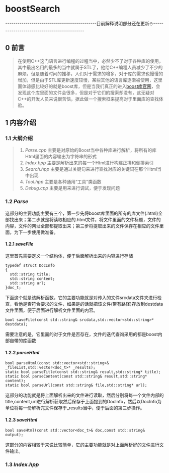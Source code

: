 # boostSearch
---------------------------------------------目前解释说明部分还在更新:snowman:--------------------------------------------
## 0 前言
> 在使用C++这门语言进行编程的过程当中，必然少不了对于各种库的使用，其中最出名用的最多的当中就属于STL了，他给C++编程人员减少了不少的麻烦，但是随着时间的推移，人们对于需求的增多，对于库的需求也慢慢的增加，但是由于STL库更新速度较慢，某些其他的语言库逐渐被使用，这里面体谅感比较好的就是boost库，但是当我们真正的进入[boost库官网](https://www.boost.org/)，会发现这个库里面的文件会很多，但是对于它们的搜索却没有，这无疑对C++的开发人员来说很苦恼，据此做一个搜索框来提高对于里面库的查找体验。
## 1 内容介绍
### 1.1 大纲介绍
>1. _Parse.cpp_  主要是对原始的Boost当中各种库进行解析，将所有的库Html里面的内容输出为字符串的形式   
>2. _Index.hpp_  主要是解析出来的每一个Html进行构建正排和倒排索引   
>3. _Search.hpp_ 主要是通过关键句来进行查找对应的关键词在那个Html当中出现   
>4. _Tool.hpp_   主要是各种通用“工具”类函数  
>5. _Debug.cpp_  主要是用来进行调试，便于发现问题  
### 1.2 _Parse_
这部分的主要功能主要有三个，第一步先将boost库里面的所有的库文件(.html)全部找出来；第二步就是将读取相应的.html文件，将文件里面的文件标题，文件的内容，文件的网址全部都提取出来；第三步将提取出来的文件保存在相应的文件里面，为下一步使用做准备。    
#### 1.2.1 _saveFile_
这里首先需要定义一个结构体，便于后面解析出来的内容进行存储
```
typedef struct DocInfo
{
  std::string title;
  std::string content;
  std::string url;
}doc_t;
```   
下面这个就是该解析函数，它的主要功能就是对传入的文件srcdata文件夹进行检查，看他是否符合要求的文件，如果是的话就把该文件(带有路径)存放到destdata文件里面，便于后面进行解析文件里面的内容。
```   
bool saveFile(const std::string& srcdata,std::vector<std::string>* destdata);
```     
需要注意的是，它里面的对于文件是否存在，文件的迭代查询采用的都是boost内部自带的库函数
#### 1.2.2 _parseHtml_
```
bool parseHtml(const std::vector<std::string>& _fileList,std::vector<doc_t>* _results);
static bool parseTitle(const std::string& result,std::string* title);
static bool parseContent(const std::string& result,std::string* content);
static bool parseUrl(const std::string& file,std::string* url);
```   
这部分的功能就是将上面解析出来的文件进行读取，然后分别将每一个文件内部的title,content,url进行解析获取然后保存于上面提到的DocInfo，然后以DocInfo为单位将每一份解析完文件保存于_results当中，便于后面的第三步操作。
#### 1.2.3 _saveHtml_
```
bool saveHtml(const std::vector<doc_t>& doc,const std::string& output);
```
这部分的内容相较于来说比较简单，它的主要功能就是对上面解析好的文件进行文件输出。
###  1.3 _Index.hpp_
